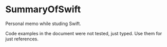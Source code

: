 # SummaryOfSwift

Personal memo while studing Swift.

Code examples in the document were not tested, just typed. Use them for just references.
